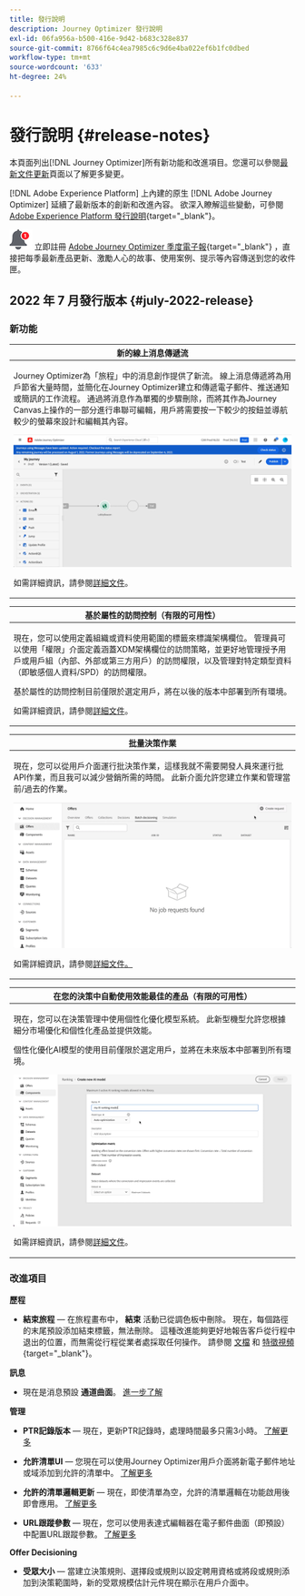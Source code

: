 ```yaml
---
title: 發行說明
description: Journey Optimizer 發行說明
exl-id: 06fa956a-b500-416e-9d42-b683c328e837
source-git-commit: 8766f64c4ea7985c6c9d6e4ba022ef6b1fc0dbed
workflow-type: tm+mt
source-wordcount: '633'
ht-degree: 24%

---
```


# 發行說明 {#release-notes}

本頁面列出[!DNL Journey Optimizer]所有新功能和改進項目。您還可以參閱[最新文件更新](documentation-updates.md)頁面以了解更多變更。

[!DNL Adobe Experience Platform] 上內建的原生 [!DNL Adobe Journey Optimizer] 延續了最新版本的創新和改進內容。 欲深入瞭解這些變動，可參閱 [Adobe Experience Platform 發行說明](https://experienceleague.adobe.com/docs/experience-platform/release-notes/latest.html?lang=zh-Hant){target=&quot;_blank&quot;}。

![電子報](../assets/do-not-localize/nl-icon.png) 立即註冊 [Adobe Journey Optimizer 季度電子報](https://www.adobe.com/subscription/Adobe_Journey_Optimizer_NL.html){target=&quot;_blank&quot;} ，直接把每季最新產品更新、激勵人心的故事、使用案例、提示等內容傳送到您的收件匣。

## 2022 年 7 月發行版本 {#july-2022-release}

### 新功能

<table>
<thead>
<tr>
<th><strong>新的線上消息傳遞流</strong><br/></th>
</tr>
</thead>
<tbody>
<tr>
<td>
<p>Journey Optimizer為「旅程」中的消息創作提供了新流。 線上消息傳遞將為用戶節省大量時間，並簡化在Journey Optimizer建立和傳遞電子郵件、推送通知或簡訊的工作流程。 通過將消息作為單獨的步驟刪除，而將其作為Journey Canvas上操作的一部分進行串聯可編輯，用戶將需要按一下較少的按鈕並導航較少的螢幕來設計和編輯其內容。</p>
<img src="assets/do-not-localize/inline.gif"/>
<p>如需詳細資訊，請參閱<a href="../messages/get-started-content.md">詳細文件</a>。</p>
</td>
</tr>
</tbody>
</table>


<table>
<thead>
<tr>
<th><strong>基於屬性的訪問控制（有限的可用性）</strong><br/></th>
</tr>
</thead>
<tbody>
<tr>
<td>
<p>現在，您可以使用定義組織或資料使用範圍的標籤來標識架構欄位。 管理員可以使用「權限」介面定義涵蓋XDM架構欄位的訪問策略，並更好地管理授予用戶或用戶組（內部、外部或第三方用戶）的訪問權限，以及管理對特定類型資料（即敏感個人資料/SPD）的訪問權限。</p>
<p>基於屬性的訪問控制目前僅限於選定用戶，將在以後的版本中部署到所有環境。</p>
<p>如需詳細資訊，請參閱<a href="../administration/attribute-based-access.md">詳細文件</a>。</p>
</td>
</tr>
</tbody>
</table>

<table>
<thead>
<tr>
<th><strong>批量決策作業</strong><br/></th>
</tr>
</thead>
<tbody>
<tr>
<td>
<p>現在，您可以從用戶介面運行批決策作業，這樣我就不需要開發人員來運行批API作業，而且我可以減少營銷所需的時間。 此新介面允許您建立作業和管理當前/過去的作業。</p>
<img src="assets/do-not-localize/batch.gif"/>
<p>如需詳細資訊，請參閱<a href="../offers/batch-delivery.md">詳細文件。</p>
</td>
</tr>
</tbody>
</table>

<table>
<thead>
<tr>
<th><strong>在您的決策中自動使用效能最佳的產品（有限的可用性）</strong><br/></th>
</tr>
</thead>
<tbody>
<tr>
<td>
<p>現在，您可以在決策管理中使用個性化優化模型系統。 此新型機型允許您根據細分市場優化和個性化產品並提供效能。</p>
<p>個性化優化AI模型的使用目前僅限於選定用戶，並將在未來版本中部署到所有環境。</p>
<img src="assets/do-not-localize/ai-ranking.gif"/>
<p>如需詳細資訊，請參閱<a href="../offers/ranking/personalized-optimization-model.md">詳細文件</a>。</p>
</td>
</tr>
</tbody>
</table>

### 改進項目

**歷程**

* **結束旅程**  — 在旅程畫布中， **結束** 活動已從調色板中刪除。 現在，每個路徑的末尾預設添加結束標籤，無法刪除。 這種改進能夠更好地報告客戶從行程中退出的位置，而無需從行程從業者處採取任何操作。 請參閱 [文檔](../building-journeys/journey-end.md) 和 [特徵視頻](https://video.tv.adobe.com/v/345376){target=&quot;_blank&quot;}。

**訊息**

* 現在是消息預設 **通道曲面**。 [進一步了解](../configuration/channel-surfaces.md)

**管理**

* **PTR記錄版本**  — 現在，更新PTR記錄時，處理時間最多只需3小時。 [了解更多](../configuration/ptr-records.md#processing)

* **允許清單UI**  — 您現在可以使用Journey Optimizer用戶介面將新電子郵件地址或域添加到允許的清單中。 [了解更多](../configuration/allow-list.md)

* **允許的清單邏輯更新**  — 現在，即使清單為空，允許的清單邏輯在功能啟用後即會應用。 [了解更多](../configuration/allow-list.md#logic)

* **URL跟蹤參數**  — 現在，您可以使用表達式編輯器在電子郵件曲面（即預設）中配置URL跟蹤參數。 [了解更多](../configuration/email-settings.md#url-tracking)

**Offer Decisioning**

* **受眾大小**  — 當建立決策規則、選擇段或規則以設定聘用資格或將段或規則添加到決策範圍時，新的受眾規模估計元件現在顯示在用戶介面中。